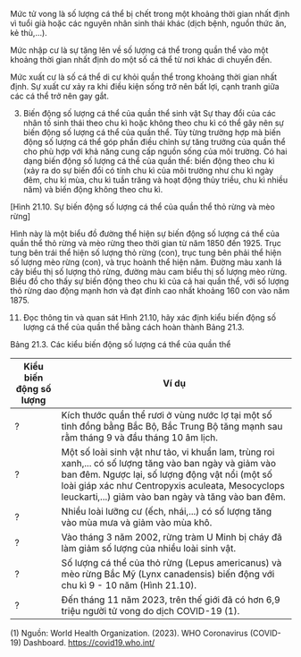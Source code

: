 Mức tử vong là số lượng cá thể bị chết trong một khoảng thời gian nhất định vì tuổi già hoặc các nguyên nhân sinh thái khác (dịch bệnh, nguồn thức ăn, kẻ thù,...).

Mức nhập cư là sự tăng lên về số lượng cá thể trong quần thể vào một khoảng thời gian nhất định do một số cá thể từ nơi khác di chuyển đến.

Mức xuất cư là số cá thể di cư khỏi quần thể trong khoảng thời gian nhất định. Sự xuất cư xảy ra khi điều kiện sống trở nên bất lợi, cạnh tranh giữa các cá thể trở nên gay gắt.

3. Biến động số lượng cá thể của quần thể sinh vật
Sự thay đổi của các nhân tố sinh thái theo chu kì hoặc không theo chu kì có thể gây nên sự biến động số lượng cá thể của quần thể. Tùy từng trường hợp mà biến động số lượng cá thể góp phần điều chỉnh sự tăng trưởng của quần thể cho phù hợp với khả năng cung cấp nguồn sống của môi trường. Có hai dạng biến động số lượng cá thể của quần thể: biến động theo chu kì (xảy ra do sự biến đổi có tính chu kì của môi trường như chu kì ngày đêm, chu kì mùa, chu kì tuần trăng và hoạt động thủy triều, chu kì nhiều năm) và biến động không theo chu kì.

[Hình 21.10. Sự biến động số lượng cá thể của quần thể thỏ rừng và mèo rừng]

Hình này là một biểu đồ đường thể hiện sự biến động số lượng cá thể của quần thể thỏ rừng và mèo rừng theo thời gian từ năm 1850 đến 1925. Trục tung bên trái thể hiện số lượng thỏ rừng (con), trục tung bên phải thể hiện số lượng mèo rừng (con), và trục hoành thể hiện năm. Đường màu xanh lá cây biểu thị số lượng thỏ rừng, đường màu cam biểu thị số lượng mèo rừng. Biểu đồ cho thấy sự biến động theo chu kì của cả hai quần thể, với số lượng thỏ rừng dao động mạnh hơn và đạt đỉnh cao nhất khoảng 160 con vào năm 1875.

11. Đọc thông tin và quan sát Hình 21.10, hãy xác định kiểu biến động số lượng cá thể của quần thể bằng cách hoàn thành Bảng 21.3.

Bảng 21.3. Các kiểu biến động số lượng cá thể của quần thể

Kiểu biến động số lượng | Ví dụ
--- | ---
? | Kích thước quần thể rươi ở vùng nước lợ tại một số tỉnh đồng bằng Bắc Bộ, Bắc Trung Bộ tăng mạnh sau rằm tháng 9 và đầu tháng 10 âm lịch.
? | Một số loài sinh vật như tảo, vi khuẩn lam, trùng roi xanh,... có số lượng tăng vào ban ngày và giảm vào ban đêm. Ngược lại, số lượng động vật nổi (một số loài giáp xác như Centropyxis aculeata, Mesocyclops leuckarti,...) giảm vào ban ngày và tăng vào ban đêm.
? | Nhiều loài lưỡng cư (ếch, nhái,...) có số lượng tăng vào mùa mưa và giảm vào mùa khô.
? | Vào tháng 3 năm 2002, rừng tràm U Minh bị cháy đã làm giảm số lượng của nhiều loài sinh vật.
? | Số lượng cá thể của thỏ rừng (Lepus americanus) và mèo rừng Bắc Mỹ (Lynx canadensis) biến động với chu kì 9 - 10 năm (Hình 21.10).
? | Đến tháng 11 năm 2023, trên thế giới đã có hơn 6,9 triệu người tử vong do dịch COVID-19 (1).

(1) Nguồn: World Health Organization. (2023). WHO Coronavirus (COVID-19) Dashboard. https://covid19.who.int/
